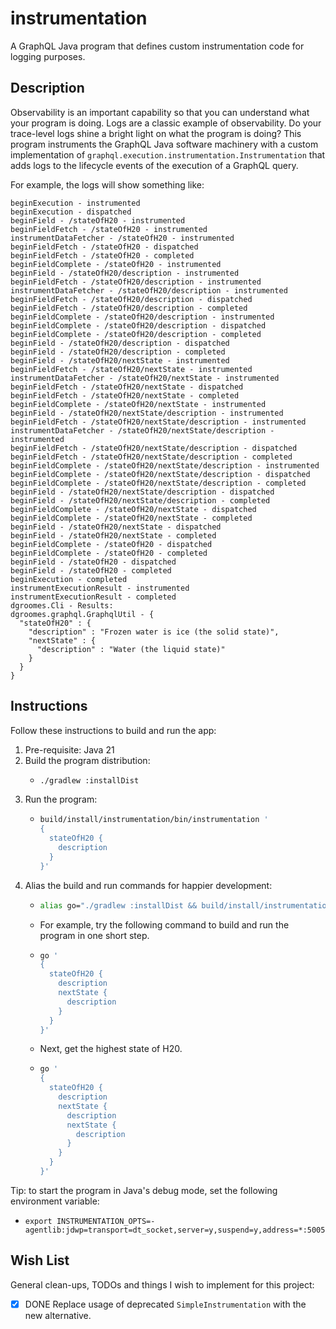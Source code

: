 # instrumentation

A GraphQL Java program that defines custom instrumentation code for logging purposes.


## Description

Observability is an important capability so that you can understand what your program is doing. Logs are a classic example
of observability. Do your trace-level logs shine a bright light on what the program is doing? This program instruments
the GraphQL Java software machinery with a custom implementation of `graphql.execution.instrumentation.Instrumentation`
that adds logs to the lifecycle events of the execution of a GraphQL query.

For example, the logs will show something like:


```text
beginExecution - instrumented
beginExecution - dispatched
beginField - /stateOfH20 - instrumented
beginFieldFetch - /stateOfH20 - instrumented
instrumentDataFetcher - /stateOfH20 - instrumented
beginFieldFetch - /stateOfH20 - dispatched
beginFieldFetch - /stateOfH20 - completed
beginFieldComplete - /stateOfH20 - instrumented
beginField - /stateOfH20/description - instrumented
beginFieldFetch - /stateOfH20/description - instrumented
instrumentDataFetcher - /stateOfH20/description - instrumented
beginFieldFetch - /stateOfH20/description - dispatched
beginFieldFetch - /stateOfH20/description - completed
beginFieldComplete - /stateOfH20/description - instrumented
beginFieldComplete - /stateOfH20/description - dispatched
beginFieldComplete - /stateOfH20/description - completed
beginField - /stateOfH20/description - dispatched
beginField - /stateOfH20/description - completed
beginField - /stateOfH20/nextState - instrumented
beginFieldFetch - /stateOfH20/nextState - instrumented
instrumentDataFetcher - /stateOfH20/nextState - instrumented
beginFieldFetch - /stateOfH20/nextState - dispatched
beginFieldFetch - /stateOfH20/nextState - completed
beginFieldComplete - /stateOfH20/nextState - instrumented
beginField - /stateOfH20/nextState/description - instrumented
beginFieldFetch - /stateOfH20/nextState/description - instrumented
instrumentDataFetcher - /stateOfH20/nextState/description - instrumented
beginFieldFetch - /stateOfH20/nextState/description - dispatched
beginFieldFetch - /stateOfH20/nextState/description - completed
beginFieldComplete - /stateOfH20/nextState/description - instrumented
beginFieldComplete - /stateOfH20/nextState/description - dispatched
beginFieldComplete - /stateOfH20/nextState/description - completed
beginField - /stateOfH20/nextState/description - dispatched
beginField - /stateOfH20/nextState/description - completed
beginFieldComplete - /stateOfH20/nextState - dispatched
beginFieldComplete - /stateOfH20/nextState - completed
beginField - /stateOfH20/nextState - dispatched
beginField - /stateOfH20/nextState - completed
beginFieldComplete - /stateOfH20 - dispatched
beginFieldComplete - /stateOfH20 - completed
beginField - /stateOfH20 - dispatched
beginField - /stateOfH20 - completed
beginExecution - completed
instrumentExecutionResult - instrumented
instrumentExecutionResult - completed
dgroomes.Cli - Results:
dgroomes.graphql.GraphqlUtil - {
  "stateOfH20" : {
    "description" : "Frozen water is ice (the solid state)",
    "nextState" : {
      "description" : "Water (the liquid state)"
    }
  }
}
```


## Instructions

Follow these instructions to build and run the app:

1. Pre-requisite: Java 21
2. Build the program distribution:
    * ```bash
      ./gradlew :installDist
      ```
3. Run the program:
    * ```bash
      build/install/instrumentation/bin/instrumentation ' 
      {
        stateOfH20 {
          description
        }
      }'
      ```
4. Alias the build and run commands for happier development:
    * ```bash
      alias go="./gradlew :installDist && build/install/instrumentation/bin/instrumentation"
      ```
    * For example, try the following command to build and run the program in one short step.
    * ```bash
      go ' 
      {
        stateOfH20 {
          description
          nextState {
            description
          }
        }
      }'
      ```
    * Next, get the highest state of H20.
    * ```bash
      go ' 
      {
        stateOfH20 {
          description
          nextState {
            description
            nextState {
              description
            }
          }
        }
      }'
      ```

Tip: to start the program in Java's debug mode, set the following environment variable:
* `export INSTRUMENTATION_OPTS=-agentlib:jdwp=transport=dt_socket,server=y,suspend=y,address=*:5005`


## Wish List

General clean-ups, TODOs and things I wish to implement for this project:

* [x] DONE Replace usage of deprecated `SimpleInstrumentation` with the new alternative.

